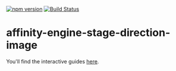 [![npm version](https://badge.fury.io/js/affinity-engine-stage-direction-image.svg)](https://badge.fury.io/js/affinity-engine-stage-direction-image)
[![Build Status](https://travis-ci.org/affinity-engine/affinity-engine-stage-direction-image.svg?branch=master)](https://travis-ci.org/affinity-engine/affinity-engine-stage-direction-image)

# affinity-engine-stage-direction-image

You'll find the interactive guides [here](http://www.affinityengine.org/#/components/stage/directions/image).
